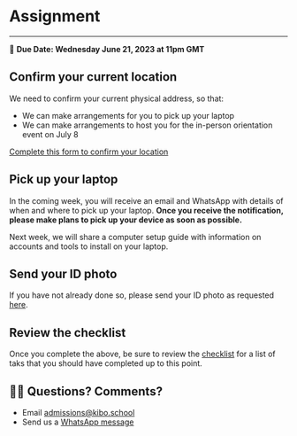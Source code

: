 # Assignment 
-----
<aside>
  
  📝 **Due Date: Wednesday June 21, 2023 at 11pm GMT**
 
</aside>

## Confirm your current location
We need to confirm your current physical address, so that:

- We can make arrangements for you to pick up your laptop
- We can make  arrangements to host you for the in-person orientation event on July 8 

<a href="https://airtable.com/shrFHkGiWMy2rdL8f" target="_blank">Complete this form to confirm your location</a>

## Pick up your laptop

In the coming week, you will receive an email and WhatsApp with details of when and where to pick up your laptop. **Once you receive the notification, please make plans to pick up your device as soon as possible.**

Next week, we will share a computer setup guide with information on accounts and tools to install on your laptop. 

## Send your ID photo

If you have not already done so, please send your ID photo as requested [here](/lessons/welcome/assignment.md).

## Review the checklist
Once you complete the above, be sure to review the [checklist](/checklist.md) for a list of taks that you should have completed up to this point. 

## 🙋🏿 Questions? Comments? 
- Email admissions@kibo.school
- Send us a <a href="https://bit.ly/WhatsAppKibo" target="_blank">WhatsApp message</a>
